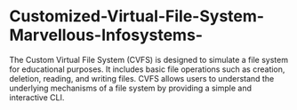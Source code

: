 # Customized-Virtual-File-System-Marvellous-Infosystems-
The Custom Virtual File System (CVFS) is designed to simulate a file system for educational purposes. It includes basic file operations such as creation, deletion, reading, and writing files. CVFS allows users to understand the underlying mechanisms of a file system by providing a simple and interactive CLI.
